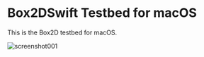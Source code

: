 # Box2DSwift Testbed for macOS

This is the Box2D testbed for macOS.

![screenshot001](https://github.com/yohei-yoshihara/Box2DSwift-Testbed-mac/assets/1269173/53bbad34-6e9b-4594-9ade-3adb7c6ac5a9)